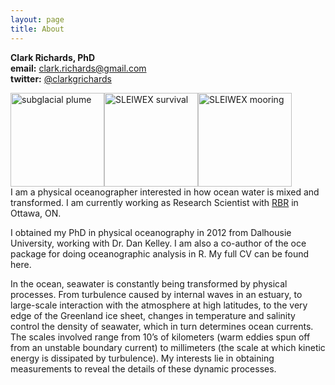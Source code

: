 ```yaml
---
layout: page
title: About
---
```


**Clark Richards, PhD**  
**email:** clark.richards@gmail.com  
**twitter:** [@clarkgrichards](https://twitter.com/clarkgrichards)

<img style="float: left" alt="subglacial plume" src="{{ site.baseurl }}images/img_05073.jpg" width="150">
<img style="float: left" alt="SLEIWEX survival" src="{{ site.baseurl }}images/sleiwex_survival.jpg" width="150">
<img style="float: left" alt="SLEIWEX mooring" src="{{ site.baseurl }}images/sleiwex_mooring.jpg" width="150">
<p style="clear: both;">

I am a physical oceanographer interested in how ocean water is mixed and transformed. I am currently working as Research Scientist with [RBR](http://www.rbr-global.com) in Ottawa, ON. 

I obtained my PhD in physical oceanography in 2012 from Dalhousie University, working with Dr. Dan Kelley. I am also a co-author of the oce package for doing oceanographic analysis in R. My full CV can be found here.

In the ocean, seawater is constantly being transformed by physical processes. From turbulence caused by internal waves in an estuary, to large-scale interaction with the atmosphere at high latitudes, to the very edge of the Greenland ice sheet, changes in temperature and salinity control the density of seawater, which in turn determines ocean currents. The scales involved range from 10’s of kilometers (warm eddies spun off from an unstable boundary current) to millimeters (the scale at which kinetic energy is dissipated by turbulence). My interests lie in obtaining measurements to reveal the details of these dynamic processes.


